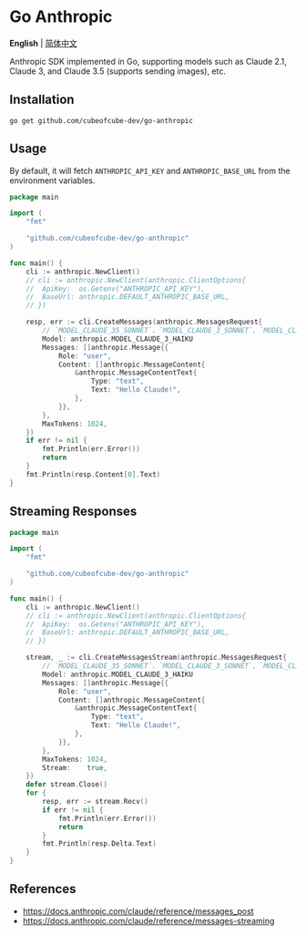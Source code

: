 # Go Anthropic

**English** | [简体中文](./README.zh-CN.md)

Anthropic SDK implemented in Go, supporting models such as Claude 2.1, Claude 3, and Claude 3.5 (supports sending images), etc.

## Installation

```
go get github.com/cubeofcube-dev/go-anthropic
```

## Usage

By default, it will fetch `ANTHROPIC_API_KEY` and `ANTHROPIC_BASE_URL` from the environment variables.

```go
package main

import (
	"fmt"

	"github.com/cubeofcube-dev/go-anthropic"
)

func main() {
	cli := anthropic.NewClient()
	// cli := anthropic.NewClient(anthropic.ClientOptions{
	// 	ApiKey:  os.Getenv("ANTHROPIC_API_KEY"),
	// 	BaseUrl: anthropic.DEFAULT_ANTHROPIC_BASE_URL,
	// })

	resp, err := cli.CreateMessages(anthropic.MessagesRequest{
		// `MODEL_CLAUDE_35_SONNET`、`MODEL_CLAUDE_3_SONNET`、`MODEL_CLAUDE_3_OPUS`、`MODEL_CLAUDE_2_1`
		Model: anthropic.MODEL_CLAUDE_3_HAIKU
		Messages: []anthropic.Message{{
			Role: "user",
			Content: []anthropic.MessageContent{
				&anthropic.MessageContentText{
					Type: "text",
					Text: "Hello Claude!",
				},
			}},
		},
		MaxTokens: 1024,
	})
	if err != nil {
		fmt.Println(err.Error())
		return
	}
	fmt.Println(resp.Content[0].Text)
}
```

## Streaming Responses

```go
package main

import (
	"fmt"

	"github.com/cubeofcube-dev/go-anthropic"
)

func main() {
	cli := anthropic.NewClient()
	// cli := anthropic.NewClient(anthropic.ClientOptions{
	// 	ApiKey:  os.Getenv("ANTHROPIC_API_KEY"),
	// 	BaseUrl: anthropic.DEFAULT_ANTHROPIC_BASE_URL,
	// })

	stream, _ := cli.CreateMessagesStream(anthropic.MessagesRequest{
		// `MODEL_CLAUDE_35_SONNET`、`MODEL_CLAUDE_3_SONNET`、`MODEL_CLAUDE_3_OPUS`、`MODEL_CLAUDE_2_1`
		Model: anthropic.MODEL_CLAUDE_3_HAIKU
		Messages: []anthropic.Message{{
			Role: "user",
			Content: []anthropic.MessageContent{
				&anthropic.MessageContentText{
					Type: "text",
					Text: "Hello Claude!",
				},
			}},
		},
		MaxTokens: 1024,
		Stream:    true,
	})
	defer stream.Close()
	for {
		resp, err := stream.Recv()
		if err != nil {
			fmt.Println(err.Error())
			return
		}
		fmt.Println(resp.Delta.Text)
	}
}
```

## References

- https://docs.anthropic.com/claude/reference/messages_post
- https://docs.anthropic.com/claude/reference/messages-streaming
